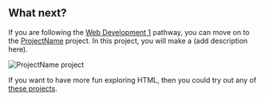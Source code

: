 ## What next?

If you are following the [Web Development 1](https://projects.raspberrypi.org/en/raspberrypi/pathway-name) pathway, you can move on to the [ProjectName](https://projects.raspberrypi.org/en/projects/project-name) project. In this project, you will make a (add description here).

![ProjectName project](images/projectname-project.png)

If you want to have more fun exploring HTML, then you could try out any of [these projects](https://projects.raspberrypi.org/en/projects/?software[]=html-css-javascript).